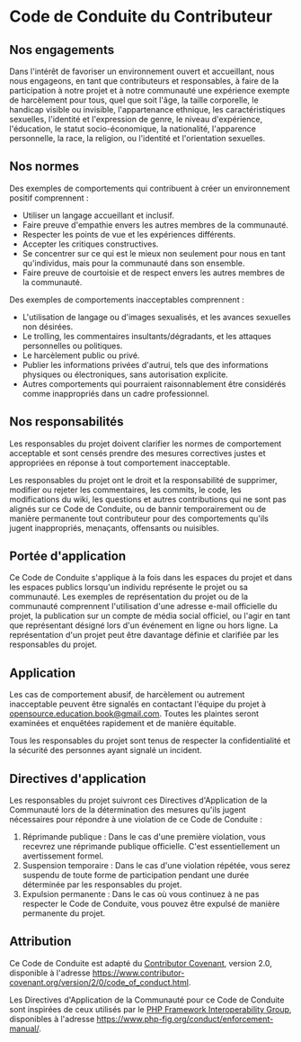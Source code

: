 # Code de Conduite du Contributeur

## Nos engagements

Dans l'intérêt de favoriser un environnement ouvert et accueillant, nous nous engageons, en tant que contributeurs et responsables, à faire de la participation à notre projet et à notre communauté une expérience exempte de harcèlement pour tous, quel que soit l'âge, la taille corporelle, le handicap visible ou invisible, l'appartenance ethnique, les caractéristiques sexuelles, l'identité et l'expression de genre, le niveau d'expérience, l'éducation, le statut socio-économique, la nationalité, l'apparence personnelle, la race, la religion, ou l'identité et l'orientation sexuelles.

## Nos normes

Des exemples de comportements qui contribuent à créer un environnement positif comprennent :

* Utiliser un langage accueillant et inclusif.
* Faire preuve d'empathie envers les autres membres de la communauté.
* Respecter les points de vue et les expériences différents.
* Accepter les critiques constructives.
* Se concentrer sur ce qui est le mieux non seulement pour nous en tant qu'individus, mais pour la communauté dans son ensemble.
* Faire preuve de courtoisie et de respect envers les autres membres de la communauté.

Des exemples de comportements inacceptables comprennent :

* L'utilisation de langage ou d'images sexualisés, et les avances sexuelles non désirées.
* Le trolling, les commentaires insultants/dégradants, et les attaques personnelles ou politiques.
* Le harcèlement public ou privé.
* Publier les informations privées d'autrui, tels que des informations physiques ou électroniques, sans autorisation explicite.
* Autres comportements qui pourraient raisonnablement être considérés comme inappropriés dans un cadre professionnel.

## Nos responsabilités

Les responsables du projet doivent clarifier les normes de comportement acceptable et sont censés prendre des mesures correctives justes et appropriées en réponse à tout comportement inacceptable.

Les responsables du projet ont le droit et la responsabilité de supprimer, modifier ou rejeter les commentaires, les commits, le code, les modifications du wiki, les questions et autres contributions qui ne sont pas alignés sur ce Code de Conduite, ou de bannir temporairement ou de manière permanente tout contributeur pour des comportements qu'ils jugent inappropriés, menaçants, offensants ou nuisibles.

## Portée d'application

Ce Code de Conduite s'applique à la fois dans les espaces du projet et dans les espaces publics lorsqu'un individu représente le projet ou sa communauté. Les exemples de représentation du projet ou de la communauté comprennent l'utilisation d'une adresse e-mail officielle du projet, la publication sur un compte de média social officiel, ou l'agir en tant que représentant désigné lors d'un événement en ligne ou hors ligne. La représentation d'un projet peut être davantage définie et clarifiée par les responsables du projet.

## Application

Les cas de comportement abusif, de harcèlement ou autrement inacceptable peuvent être signalés en contactant l'équipe du projet à opensource.education.book@gmail.com. Toutes les plaintes seront examinées et enquêtées rapidement et de manière équitable.

Tous les responsables du projet sont tenus de respecter la confidentialité et la sécurité des personnes ayant signalé un incident.

## Directives d'application

Les responsables du projet suivront ces Directives d'Application de la Communauté lors de la détermination des mesures qu'ils jugent nécessaires pour répondre à une violation de ce Code de Conduite :

1. Réprimande publique : Dans le cas d'une première violation, vous recevrez une réprimande publique officielle. C'est essentiellement un avertissement formel.
2. Suspension temporaire : Dans le cas d'une violation répétée, vous serez suspendu de toute forme de participation pendant une durée déterminée par les responsables du projet.
3. Expulsion permanente : Dans le cas où vous continuez à ne pas respecter le Code de Conduite, vous pouvez être expulsé de manière permanente du projet.

## Attribution

Ce Code de Conduite est adapté du [Contributor Covenant][homepage], version 2.0, disponible à l'adresse https://www.contributor-covenant.org/version/2/0/code_of_conduct.html.

Les Directives d'Application de la Communauté pour ce Code de Conduite sont inspirées de ceux utilisés par le [PHP Framework Interoperability Group][php-fig], disponibles à l'adresse https://www.php-fig.org/conduct/enforcement-manual/.

[homepage]: https://www.contributor-covenant.org
[php-fig]: https://www.php-fig.org/


